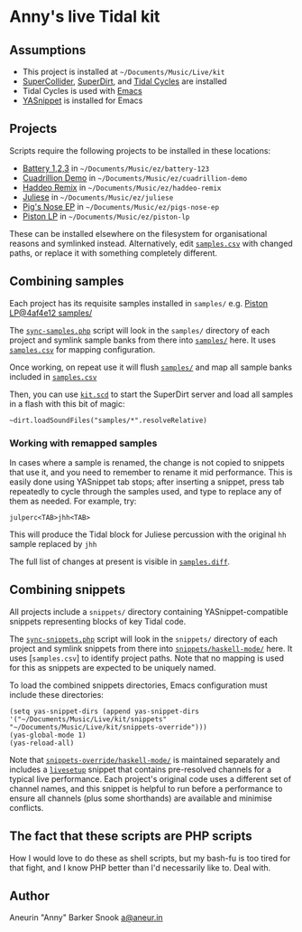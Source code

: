 # Anny's live Tidal kit

## Assumptions

- This project is installed at `~/Documents/Music/Live/kit`
- [SuperCollider](http://supercollider.github.io), [SuperDirt](https://github.com/musikinformatik/SuperDirt), and [Tidal Cycles](https://tidalcycles.org) are installed
- Tidal Cycles is used with [Emacs](https://www.gnu.org/software/emacs/)
- [YASnippet](https://github.com/joaotavora/yasnippet/blob/master/README.mdown) is installed for Emacs

## Projects

Scripts require the following projects to be installed in these locations:

- [Battery 1,2,3](https://bitbucket.org/anny-fm/battery-1-2-3) in `~/Documents/Music/ez/battery-123`
- [Cuadrillion Demo](https://bitbucket.org/anny-fm/cuadrillion-demo) in `~/Documents/Music/ez/cuadrillion-demo`
- [Haddeo Remix](https://bitbucket.org/anny-fm/haddeo-remix) in `~/Documents/Music/ez/haddeo-remix`
- [Juliese](https://bitbucket.org/anny-fm/juliese) in `~/Documents/Music/ez/juliese`
- [Pig's Nose EP](https://bitbucket.org/anny-fm/pigs-nose-ep) in `~/Documents/Music/ez/pigs-nose-ep`
- [Piston LP](https://bitbucket.org/anny-fm/piston-lp) in `~/Documents/Music/ez/piston-lp`

These can be installed elsewhere on the filesystem for organisational reasons and symlinked instead. Alternatively, edit [`samples.csv`](./samples.csv) with changed paths, or replace it with something completely different.

## Combining samples

Each project has its requisite samples installed in `samples/` e.g. [Piston LP@4af4e12 samples/](https://bitbucket.org/anny-fm/piston-lp/src/4af4e12ec6530e95ff5d9820d6d0247354738c31/samples/?at=master)

The [`sync-samples.php`](./sync-samples.php) script will look in the `samples/` directory of each project and symlink sample banks from there into [`samples/`](./samples/) here. It uses [`samples.csv`](./samples.csv) for mapping configuration.

Once working, on repeat use it will flush [`samples/`](./samples/) and map all sample banks included in [`samples.csv`](./samples.csv)

Then, you can use [`kit.scd`](./kit.scd) to start the SuperDirt server and load all samples in a flash with this bit of magic:

```
~dirt.loadSoundFiles("samples/*".resolveRelative)
```

### Working with remapped samples

In cases where a sample is renamed, the change is not copied to snippets that use it, and you need to remember to rename it mid performance. This is easily done using YASnippet tab stops; after inserting a snippet, press tab repeatedly to cycle through the samples used, and type to replace any of them as needed. For example, try:

```
julperc<TAB>jhh<TAB>
```

This will produce the Tidal block for Juliese percussion with the original `hh` sample replaced by `jhh`

The full list of changes at present is visible in [`samples.diff`](./samples.diff).

## Combining snippets

All projects include a `snippets/` directory containing YASnippet-compatible snippets representing blocks of key Tidal code.

The [`sync-snippets.php`](./sync-snippets.php) script will look in the `snippets/` directory of each project and symlink snippets from there into [`snippets/haskell-mode/`](./snippets/haskell-mode/) here. It uses [`samples.csv`] to identify project paths. Note that no mapping is used for this as snippets are expected to be uniquely named.

To load the combined snippets directories, Emacs configuration must include these directories:

```
(setq yas-snippet-dirs (append yas-snippet-dirs '("~/Documents/Music/Live/kit/snippets" "~/Documents/Music/Live/kit/snippets-override")))
(yas-global-mode 1)
(yas-reload-all)
```

Note that [`snippets-override/haskell-mode/`](./snippets-override/haskell-mode/) is maintained separately and includes a [`livesetup`](./snippets-override/haskell-mode/livesetup) snippet that contains pre-resolved channels for a typical live performance. Each project's original code uses a different set of channel names, and this snippet is helpful to run before a performance to ensure all channels (plus some shorthands) are available and minimise conflicts.

## The fact that these scripts are PHP scripts

How I would love to do these as shell scripts, but my bash-fu is too tired for that fight, and I know PHP better than I'd necessarily like to. Deal with.

## Author

Aneurin "Anny" Barker Snook <a@aneur.in>
